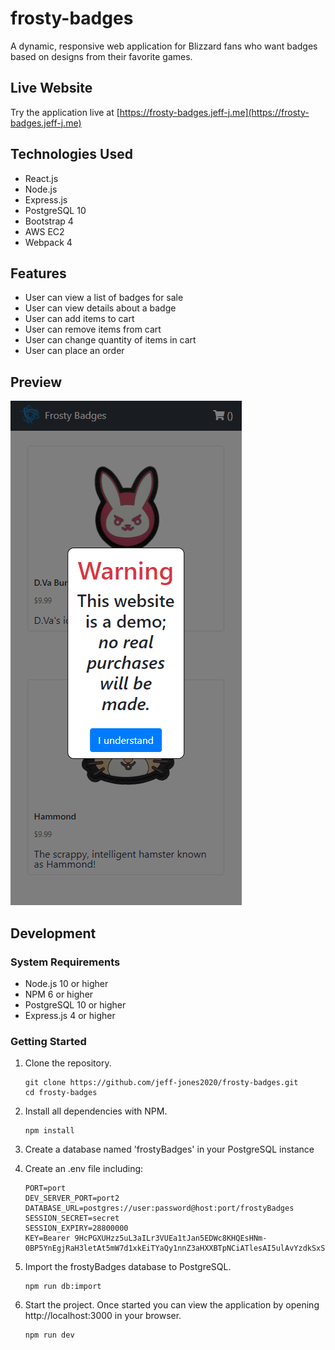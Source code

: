 # frosty-badges
A dynamic, responsive web application for Blizzard fans who want badges based on designs from their favorite games.

## Live Website
Try the application live at [https://frosty-badges.jeff-j.me](https://frosty-badges.jeff-j.me)

## Technologies Used
- React.js
- Node.js
- Express.js
- PostgreSQL 10
- Bootstrap 4
- AWS EC2
- Webpack 4

## Features
- User can view a list of badges for sale
- User can view details about a badge
- User can add items to cart
- User can remove items from cart
- User can change quantity of items in cart
- User can place an order

## Preview
![Frosty Badges](frosty-badges.gif)

## Development

### System Requirements
- Node.js 10 or higher
- NPM 6 or higher
- PostgreSQL 10 or higher
- Express.js 4 or higher

### Getting Started
1. Clone the repository.

    ```shell
    git clone https://github.com/jeff-jones2020/frosty-badges.git
    cd frosty-badges
    ```

2. Install all dependencies with NPM.

    ```shell
    npm install
    ```

3. Create a database named 'frostyBadges' in your PostgreSQL instance

4. Create an .env file including:

    ```
    PORT=port
    DEV_SERVER_PORT=port2
    DATABASE_URL=postgres://user:password@host:port/frostyBadges
    SESSION_SECRET=secret
    SESSION_EXPIRY=28800000
    KEY=Bearer 9HcPGXUHzz5uL3aILr3VUEa1tJan5EDWc8KHQEsHNm-0BP5YnEgjRaH3letAt5mW7d1xkEiTYaQy1nnZ3aHXXBTpNCiATlesAI5ulAvYzdkSxSFv_iilb2Jnhr1rXnYx
    ```

5. Import the frostyBadges database to PostgreSQL.

    ```shell
    npm run db:import
    ```

7. Start the project. Once started you can view the application by opening http://localhost:3000 in your browser.

    ```shell
    npm run dev
    ```
